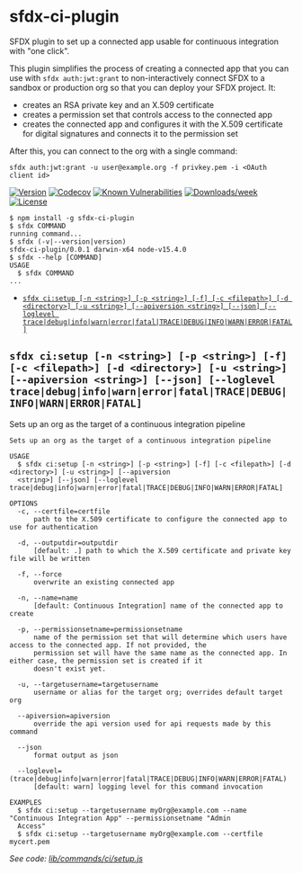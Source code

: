 sfdx-ci-plugin
==

SFDX plugin to set up a connected app usable for continuous integration with "one click".

This plugin simplifies the process of creating a connected app that you can use with `sfdx auth:jwt:grant`
to non-interactively connect SFDX to a sandbox or production org so that you can deploy your SFDX project.
It:
- creates an RSA private key and an X.509 certificate
- creates a permission set that controls access to the connected app
- creates the connected app and configures it with the X.509 certificate for digital signatures and connects it
  to the permission set

After this, you can connect to the org with a single command:

    sfdx auth:jwt:grant -u user@example.org -f privkey.pem -i <OAuth client id>


[![Version](https://img.shields.io/npm/v/sfdx-ci-plugin.svg)](https://npmjs.org/package/sfdx-ci-plugin)
[![Codecov](https://codecov.io/gh/fransflippo/sfdx-ci-plugin/branch/master/graph/badge.svg)](https://codecov.io/gh/fransflippo/sfdx-ci-plugin)
[![Known Vulnerabilities](https://snyk.io/test/github/fransflippo/sfdx-ci-plugin/badge.svg)](https://snyk.io/test/github/fransflippo/sfdx-ci-plugin)
[![Downloads/week](https://img.shields.io/npm/dw/ci.svg)](https://npmjs.org/package/sfdx-ci-plugin)
[![License](https://img.shields.io/npm/l/ci.svg)](https://github.com/fransflippo/sfdx-ci-plugin/blob/master/package.json)

<!-- toc -->

<!-- tocstop -->

<!-- install -->

<!-- usage -->
```sh-session
$ npm install -g sfdx-ci-plugin
$ sfdx COMMAND
running command...
$ sfdx (-v|--version|version)
sfdx-ci-plugin/0.0.1 darwin-x64 node-v15.4.0
$ sfdx --help [COMMAND]
USAGE
  $ sfdx COMMAND
...
```
<!-- usagestop -->

<!-- commands -->
* [`sfdx ci:setup [-n <string>] [-p <string>] [-f] [-c <filepath>] [-d <directory>] [-u <string>] [--apiversion <string>] [--json] [--loglevel trace|debug|info|warn|error|fatal|TRACE|DEBUG|INFO|WARN|ERROR|FATAL]`](#sfdx-cisetup--n-string--p-string--f--c-filepath--d-directory--u-string---apiversion-string---json---loglevel-tracedebuginfowarnerrorfataltracedebuginfowarnerrorfatal)

## `sfdx ci:setup [-n <string>] [-p <string>] [-f] [-c <filepath>] [-d <directory>] [-u <string>] [--apiversion <string>] [--json] [--loglevel trace|debug|info|warn|error|fatal|TRACE|DEBUG|INFO|WARN|ERROR|FATAL]`

Sets up an org as the target of a continuous integration pipeline

```
Sets up an org as the target of a continuous integration pipeline

USAGE
  $ sfdx ci:setup [-n <string>] [-p <string>] [-f] [-c <filepath>] [-d <directory>] [-u <string>] [--apiversion 
  <string>] [--json] [--loglevel trace|debug|info|warn|error|fatal|TRACE|DEBUG|INFO|WARN|ERROR|FATAL]

OPTIONS
  -c, --certfile=certfile
      path to the X.509 certificate to configure the connected app to use for authentication

  -d, --outputdir=outputdir
      [default: .] path to which the X.509 certificate and private key file will be written

  -f, --force
      overwrite an existing connected app

  -n, --name=name
      [default: Continuous Integration] name of the connected app to create

  -p, --permissionsetname=permissionsetname
      name of the permission set that will determine which users have access to the connected app. If not provided, the 
      permission set will have the same name as the connected app. In either case, the permission set is created if it 
      doesn't exist yet.

  -u, --targetusername=targetusername
      username or alias for the target org; overrides default target org

  --apiversion=apiversion
      override the api version used for api requests made by this command

  --json
      format output as json

  --loglevel=(trace|debug|info|warn|error|fatal|TRACE|DEBUG|INFO|WARN|ERROR|FATAL)
      [default: warn] logging level for this command invocation

EXAMPLES
  $ sfdx ci:setup --targetusername myOrg@example.com --name "Continuous Integration App" --permissionsetname "Admin 
  Access"
  $ sfdx ci:setup --targetusername myOrg@example.com --certfile mycert.pem
```

_See code: [lib/commands/ci/setup.js](https://github.com/fransflippo/sfdx-ci-plugin/blob/v0.0.1/lib/commands/ci/setup.js)_
<!-- commandsstop -->
